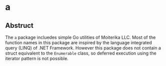 # a

## Abstruct

The `a` package incluedes simple Go utilities of Moiterika LLC.
Most of the function names in this package are inspired by the language integrated query (LINQ) of .NET Framework.
However this package does not contain a struct equivalent to the `Enumerable` class, so deferred execution using the iterator pattern is not possible.

